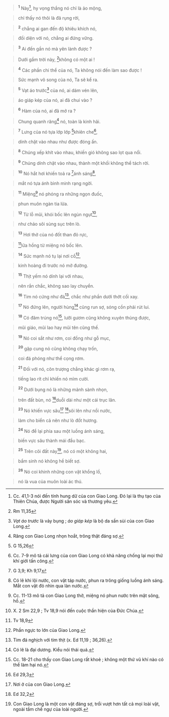 > <sup><b>1</b></sup> Này[^1-d3c2741c-6102-45aa-8138-f4d4db6339b7], hy vọng thắng nó chỉ là ảo mộng,
>


> chỉ thấy nó thôi là đã rụng rời,
>


> <sup><b>2</b></sup> chẳng ai gan đến độ khiêu khích nó,
>


> đối diện với nó, chẳng ai đứng vững.
>


> <sup><b>3</b></sup> Ai đến gần nó mà yên lành được ?
>


> Dưới gầm trời này, [^1@-d3c2741c-6102-45aa-8138-f4d4db6339b7]không có một ai !
>


> <sup><b>4</b></sup> Các phần chi thể của nó, Ta không nói đến làm sao được !
>


> Sức mạnh vô song của nó, Ta sẽ kể ra.
>


> <sup><b>5</b></sup> Vạt áo trước[^2-d3c2741c-6102-45aa-8138-f4d4db6339b7] của nó, ai dám vén lên,
>


> áo giáp kép của nó, ai đã chui vào ?
>


> <sup><b>6</b></sup> Hàm của nó, ai đã mở ra ?
>


> Chung quanh răng[^3-d3c2741c-6102-45aa-8138-f4d4db6339b7] nó, toàn là kinh hãi.
>


> <sup><b>7</b></sup> Lưng của nó tựa lớp lớp [^2@-d3c2741c-6102-45aa-8138-f4d4db6339b7]khiên che[^4-d3c2741c-6102-45aa-8138-f4d4db6339b7],
>


> dính chặt vào nhau như được đóng ấn.
>


> <sup><b>8</b></sup> Chúng xếp khít vào nhau, khiến gió không sao lọt qua nổi.
>


> <sup><b>9</b></sup> Chúng dính chặt vào nhau, thành một khối không thể tách rời.
>


> <sup><b>10</b></sup> Nó hắt hơi khiến toả ra [^3@-d3c2741c-6102-45aa-8138-f4d4db6339b7]ánh sáng[^5-d3c2741c-6102-45aa-8138-f4d4db6339b7],
>


> mắt nó tựa ánh bình minh rạng ngời.
>


> <sup><b>11</b></sup> Miệng[^6-d3c2741c-6102-45aa-8138-f4d4db6339b7] nó phóng ra những ngọn đuốc,
>


> phun muôn ngàn tia lửa.
>


> <sup><b>12</b></sup> Từ lỗ mũi, khói bốc lên ngùn ngụt[^7-d3c2741c-6102-45aa-8138-f4d4db6339b7],
>


> như chảo sôi sùng sục trên lò.
>


> <sup><b>13</b></sup> Hơi thở của nó đốt than đỏ rực,
>


> [^4@-d3c2741c-6102-45aa-8138-f4d4db6339b7]lửa hồng từ miệng nó bốc lên.
>


> <sup><b>14</b></sup> Sức mạnh nó tụ lại nơi cổ[^8-d3c2741c-6102-45aa-8138-f4d4db6339b7],
>


> kinh hoàng đi trước nó mở đường.
>


> <sup><b>15</b></sup> Thịt yếm nó dính lại với nhau,
>


> nên rắn chắc, không sao lay chuyển.
>


> <sup><b>16</b></sup> Tim nó cứng như đá[^9-d3c2741c-6102-45aa-8138-f4d4db6339b7], chắc như phần dưới thớt cối xay.
>


> <sup><b>17</b></sup> Nó đứng lên, người hùng[^10-d3c2741c-6102-45aa-8138-f4d4db6339b7] cũng run sợ, sóng cồn phải rút lui.
>


> <sup><b>18</b></sup> Có đâm trúng nó[^11-d3c2741c-6102-45aa-8138-f4d4db6339b7], lưỡi gươm cũng không xuyên thủng được,
>


> mũi giáo, mũi lao hay mũi tên cũng thế.
>


> <sup><b>19</b></sup> Nó coi sắt như rơm, coi đồng như gỗ mục,
>


> <sup><b>20</b></sup> gặp cung nỏ cũng không chạy trốn,
>


> coi đá phóng như thể cọng rơm.
>


> <sup><b>21</b></sup> Đối với nó, côn trượng chẳng khác gì rơm rạ,
>


> tiếng lao rít chỉ khiến nó mỉm cười.
>


> <sup><b>22</b></sup> Dưới bụng nó là những mảnh sành nhọn,
>


> trên đất bùn, nó [^5@-d3c2741c-6102-45aa-8138-f4d4db6339b7]duỗi dài như một cái trục lăn.
>


> <sup><b>23</b></sup> Nó khiến vực sâu[^12-d3c2741c-6102-45aa-8138-f4d4db6339b7] [^6@-d3c2741c-6102-45aa-8138-f4d4db6339b7]sôi lên như nồi nước,
>


> làm cho biển cả nên như lò đốt hương.
>


> <sup><b>24</b></sup> Nó để lại phía sau một luồng ánh sáng,
>


> biến vực sâu thành mái đầu bạc.
>


> <sup><b>25</b></sup> Trên cõi đất này[^13-d3c2741c-6102-45aa-8138-f4d4db6339b7], nó có một không hai,
>


> bẩm sinh nó không hề biết sợ.
>


> <sup><b>26</b></sup> Nó coi khinh những con vật khổng lồ,
>


> nó là vua của muôn loài ác thú.
>

[^1-d3c2741c-6102-45aa-8138-f4d4db6339b7]: Cc. 41,1-3 nói đến tính hung dữ của con Giao Long. Đó lại là thụ tạo của Thiên Chúa, được Người săn sóc và thương yêu.
[^2-d3c2741c-6102-45aa-8138-f4d4db6339b7]: *Vạt áo trước* là vảy bụng ; *áo giáp kép* là bộ da sần sùi của con Giao Long.
[^3-d3c2741c-6102-45aa-8138-f4d4db6339b7]: Răng con Giao Long nhọn hoắt, trông thật đáng sợ.
[^4-d3c2741c-6102-45aa-8138-f4d4db6339b7]: Cc. 7-9 mô tả cái lưng của con Giao Long có khả năng chống lại mọi thứ khí giới tấn công.
[^5-d3c2741c-6102-45aa-8138-f4d4db6339b7]: Có lẽ khi lội nước, con vật táp nước, phun ra trông giống luồng ánh sáng. Mắt con vật đỏ nhìn qua làn nước.
[^6-d3c2741c-6102-45aa-8138-f4d4db6339b7]: Cc. 11-13 mô tả con Giao Long thở, miệng nó phun nước trên mặt sông, hồ.
[^7-d3c2741c-6102-45aa-8138-f4d4db6339b7]: X. 2 Sm 22,9 ; Tv 18,9 nói đến cuộc thần hiện của Đức Chúa.
[^8-d3c2741c-6102-45aa-8138-f4d4db6339b7]: Phần ngực to lớn của Giao Long.
[^9-d3c2741c-6102-45aa-8138-f4d4db6339b7]: Tim đá nghịch với tim thịt (x. Ed 11,19 ; 36,26).
[^10-d3c2741c-6102-45aa-8138-f4d4db6339b7]: Có lẽ là đại dương. Kiểu nói thái quá.
[^11-d3c2741c-6102-45aa-8138-f4d4db6339b7]: Cc. 18-21 cho thấy con Giao Long rất khoẻ ; không một thứ vũ khí nào có thể làm hại nó.
[^12-d3c2741c-6102-45aa-8138-f4d4db6339b7]: Nơi ở của con Giao Long.
[^13-d3c2741c-6102-45aa-8138-f4d4db6339b7]: Con Giao Long là một con vật đáng sợ, trổi vượt hơn tất cả mọi loài vật, ngoài tầm chế ngự của loài người.
[^1@-d3c2741c-6102-45aa-8138-f4d4db6339b7]: Rm 11,35
[^2@-d3c2741c-6102-45aa-8138-f4d4db6339b7]: G 15,26
[^3@-d3c2741c-6102-45aa-8138-f4d4db6339b7]: G 3,9; Kh 9,17
[^4@-d3c2741c-6102-45aa-8138-f4d4db6339b7]: Tv 18,9
[^5@-d3c2741c-6102-45aa-8138-f4d4db6339b7]: Ed 29,3
[^6@-d3c2741c-6102-45aa-8138-f4d4db6339b7]: Ed 32,2